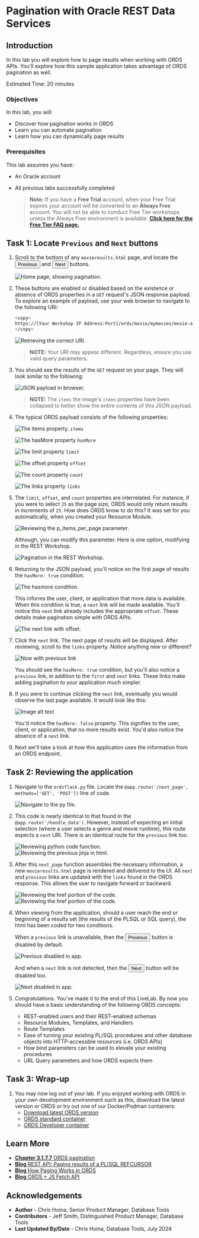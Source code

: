 # Pagination with Oracle REST Data Services

## Introduction

In this lab you will explore how to page results when working with ORDS APIs. You'll explore how this sample application takes advantage of ORDS pagination as well.

Estimated Time: 20 minutes

### Objectives

In this lab, you will:

* Discover how pagination works in ORDS
* Learn you can automate pagination
* Learn how you can dynamically page results

### Prerequisites

This lab assumes you have:

* An Oracle account
* All previous labs successfully completed

  > **Note:** If you have a **Free Trial** account, when your Free Trial expires your account will be converted to an **Always Free** account. You will not be able to conduct Free Tier workshops unless the Always Free environment is available. **[Click here for the Free Tier FAQ page.](https://www.oracle.com/cloud/free/faq.html)**

## Task 1: Locate `Previous` and `Next` buttons

1. Scroll to the bottom of any `movieresults.html` page, and locate the <button style="pointer-events: none;">Previous</button> and <button style="pointer-events: none;">Next</button> buttons.

    ![Home page, showing pagination.](images/workshop-presentation-one.png " ")

2. These buttons are enabled or disabled based on the existence or absence of ORDS properties in a `GET` request's JSON response payload. To explore an example of payload, use your web browser to navigate to the following URI:

      ```sh
      <copy>
      https://[Your Workshop IP Address:Port]/ords/movie/mymovies/movie-all?genre=Comedy&runtime=210
      </copy>
      ```  

   ![Retrieving the correct URI.](images/workshop-presentation-one-two.png)

     > **NOTE:** Your URI may appear different. Regardless, ensure you use valid query parameters.

3. You should see the results of the `GET` request on your page. They will look similar to the following:

    ![JSON payload in browser.](images/workshop-presentation-two.png " ")

    > **NOTE:** The `items` the image's `items` properties have been collapsed to better show the entire contents of this JSON payload.

4. The typical ORDS payload consists of the following properties:

     ![The items property.](images/workshop-presentation-three.png " ")
     *`items`*

     ![The hasMore property](images/workshop-presentation-four.png " ")
     *`hasMore`*
  
     ![The limit property](images/workshop-presentation-five.png " ")
     *`limit`*

     ![The offset property](images/workshop-presentation-six.png " ")
     *`offset`*

     ![The count property](images/workshop-presentation-seven.png " ")
     *`count`*

     ![The links property](images/workshop-presentation-eight.png " ")
     *`links`*

5. The `limit`, `offset`, and `count` properties are interrelated. For instance, if you were to select `25` as the page size, ORDS would only return results in increments of `25`. How does ORDS know to do this? It was set for you automatically, when you created your Resource Module.

   ![Reviewing the p_items_per_page parameter.](images/workshop-presentation-nine.png " ")

   Although, you can modify this parameter. Here is one option, modifying in the REST Workshop.

    ![Pagination in the REST Workshop.](images/workshop-presentation-ten.png " ")

6. Returning to the JSON payload, you'll notice on the first page of results the `hasMore: true` condition.

   ![The hasmore condition.](images/workshop-presentation-eleven.png " ")  

      This informs the user, client, or application that more data is available. When this condition is true, a `next` link will be made available. You'll notice this `next` link already includes the appropriate `offset`. These details make pagination simple with ORDS APIs.

    ![The next link with offset.](images/workshop-presentation-twelve.png " ")

7. Click the `next` link. The next page of results will be displayed. After reviewing, scroll to the `links` property. Notice anything new or different?  

    ![Now with previous link](images/workshop-presentation-thirteen.png " ")  

      You should see the `hasMore: true` condition, but you'll also notice a `previous` link, in addition to the `first` and `next` links. These links make adding pagination to your application much simpler.

8. If you were to continue clicking the `next` link, eventually you would observe the last page available. It would look like this:

   ![Image alt text](images/workshop-presentation-fourteen.png  " ")  

      You'd notice the `hasMore: false` property. This signifies to the user, client, or application, that no more results exist. You'd also notice the absence of a `next` link.

9. Next we'll take a look at how this application uses the information from an ORDS endpoint.

## Task 2: Reviewing the application

1. Navigate to the `ordsflask.py` file. Locate the `@app.route('/next_page', methods=['GET', 'POST'])` line of code.

    ![Navigate to the py file.](images/workshop-presentation-fifteen.png " ")

2. This code is nearly identical to that found in the `@app.route('/handle_data')`. However, instead of expecting an initial selection (where a user selects a genre and movie runtime), this route expects a `next` URI. There is an identical route for the `previous` link too.

    ![Reviewing python code function.](images/workshop-presentation-sixteen.png " ")  
      ![Reviewing the previous jinja in html.](images/workshop-presentation-seventeen.png " ")

3. After this `next_page` function assembles the necessary information, a new `movieresults.html` page is rendered and delivered to  the UI. All `next` and `previous` links are updated with the `links` found in the ORDS response. This allows the user to navigate forward or backward.

    ![Reviewing the href portion of the code.](images/workshop-presentation-eighteen.png " ")
        ![Reviewing the href portion of the code.](images/workshop-presentation-nineteen.png " ")

4. When viewing from the application, should a user reach the end or beginning of a results set (the results of the PLSQL or SQL query), the html has been coded for two conditions.

   When a `previous` link is unavailable, then the <button style="pointer-events: none;">Previous</button> button is disabled by default.

   ![Previous disabled in app.](images/workshop-presentation-twenty.png " ")

   And when a `next` link is not detected, then the <button style="pointer-events: none;">Next</button> button will be disabled too.

   ![Next disabled in app.](images/workshop-presentation-twenty-one.png " ")

5. Congratulations. You've made it to the end of this LiveLab. By now you should have a basic understanding of the following ORDS concepts:
   * REST-enabled users and their REST-enabled schemas
   * Resource Modules, Templates, and Handlers
   * Route Templates
   * Ease of turning your existing PL/SQL procedures and other database objects into HTTP-accessible resources (i.e. ORDS APIs)
   * How bind parameters can be used to elevate your existing procedures
   * URL Query parameters and how ORDS expects them

## Task 3: Wrap-up

1. You may now log out of your lab. If you enjoyed working with ORDS in your own development environment such as this, download the latest version or ORDS *or* try out one of our Docker/Podman containers:
   * [Download latest ORDS version](https://www.oracle.com/database/sqldeveloper/technologies/db-actions/download/)
   * [ORDS standard container](https://container-registry.oracle.com/ords/ocr/ba/database/ords)
   * [ORDS Developer container](https://container-registry.oracle.com/ords/ocr/ba/database/ords-developer)

## Learn More

* [**Chapter 3.1.7.7** ORDS pagination](https://docs.oracle.com/en/database/oracle/oracle-rest-data-services/24.2/orddg/implicit-parameters.html#GUID-A7CE99EF-38E7-4FAB-A7C0-F8901B36B813)
* [**Blog** REST API: Paging results of a PL/SQL REFCURSOR](https://www.thatjeffsmith.com/archive/2023/11/rest-api-paging-results-of-a-pl-sql-refcursor/)
* [**Blog** How Paging Works in ORDS](https://www.thatjeffsmith.com/archive/2019/12/how-paging-works-in-ords/)
* [**Blog** ORDS + JS Fetch API](https://followthecoffee.com/ords-api-sql-from-json-view/)

## Acknowledgements

* **Author** - Chris Hoina, Senior Product Manager, Database Tools
* **Contributors** - Jeff Smith, Distinguished Product Manager, Database Tools
* **Last Updated By/Date** - Chris Hoina, Database Tools, July 2024
